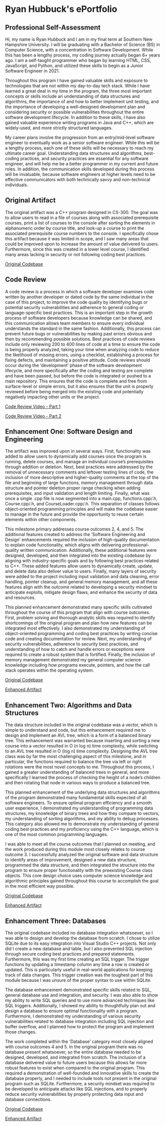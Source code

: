 # Ryan Hubbuck's ePortfolio

## Professional Self-Assessment
Hi, my name is Ryan Hubbuck and I am in my final term at Southern New Hampshire University.
I will be graduating with a Bachelor of Science (BS) in Computer Science, with a concentration
in Software Development. While this has been a lengthy process, my coding journey actually began
6+ years ago. I am a self-taught programmer who began by learning HTML, CSS, JavaScript, and Python, 
and utilized these skills to begin as a Junior Software Engineer in 2021.

Throughout this program I have gained valuable skills and exposure to technologies that are not
within my day-to-day tech stack. While I have learned a great deal in my time in the program, 
the three most important concepts or skills include an understanding of data structures and algorithms, 
the importance of and how to better implement unit testing, and the importance of developing a 
well-designed development plan and considering security or possible vulnerabilities throughout the 
entire software development lifecycle. In addition to these skills, I have also gained valuable experience 
writing programs in Java and C++, which are widely-used, and more strictly structured languages.

My career plans involve the progression from an entry/mid-level software engineer to eventually work as a 
senior software engineer. While this will be a lengthy process, each one of these skills will be necessary 
to reach my ultimate career goal. Understanding data structures and algorithms, best-coding practices, and 
security practices are essential for any software engineer, and will help me be a better programmer in my 
current and future roles. In addition, the communication skills developed during this process will be 
invaluable, because software engineers at higher levels need to be effective communicators with both 
technically savvy and non-technical individuals. 

## Original Artifact
The original artifact was a C++ program designed in CS-300. The goal was to allow users to 
read in a file of courses along with associated prerequisite courses, print a list of courses 
to the console after sorting the elements in alphanumeric order by course title, and look-up a 
course to print the associated prerequisite course numbers to the console. I specifically chose 
this artifact because it was limited in scope, and I saw many areas that could be improved upon to 
increase the amount of value delivered to users. Furthermore, since this was created in a lower level 
course, I identified many areas lacking in security or not following coding best practices.

[Original Codebase](https://github.com/rhubbuck-snhu/cs300final)

## Code Review
A code review is a process in which a software developer examines code written by another developer 
or dated code by the same individual in the case of this project, to improve the code quality by 
identifying bugs or potential security vulnerabilities and adherence to general coding or language-specific 
best practices. This is an important step in the growth process of software developers because knowledge can 
be shared, and this communication allows team members to ensure every individual understands the standard in 
the same fashion. Additionally, this process can prevent future bugs or vulnerabilities by making past errors 
obvious and then by recommending possible solutions. Best practices of code reviews include only reviewing 
200 to 400 lines of code at a time to ensure the code is being properly analyzed, taking your time when analyzing 
code to reduce the likelihood of missing errors, using a checklist, establishing a process for fixing defects, 
and maintaining a positive attitude. Code reviews should occur during the ‘development’ phase of the software 
development lifecycle, and more specifically after the coding and testing are complete and have been passed, but 
before the code is integrated or pushed to a main repository. This ensures that the code is complete and free 
from surface-level or simple errors, but it also ensures that the unit is properly reviewed before being merged 
into the existing code and potentially negatively impacting other units or the project.

[Code Review Video - Part 1](https://youtu.be/A8blCNwTyog)

[Code Review Video - Part 2](https://youtu.be/3K5BHJlHuyI)

## Enhancement One: Software Design and Engineering
The artifact was improved upon in several ways. First, functionality was added to allow users to 
dynamically add courses once the program is running, delete courses, and manage an individual course’s 
prerequisites through addition or deletion. Next, best practices were addressed by the removal of unnecessary 
comments and leftover testing lines of code, the inclusion of more descriptive and higher-quality comments 
at the top of the file and beginning of large functions, memory management through data structure and pointer 
deletion proper range checking when adding prerequisites, and input validation and length limiting. 
Finally, what was once a single .cpp file is now segmented into a main.cpp, functions.cpp/.h, Course.cpp/.h, 
and CourseLoader.cpp/.h. This separation of classes follows object-oriented programming principles and will make 
the codebase easier to manage in the future and provide the opportunity to reuse certain elements within other 
components.

This milestone primary addresses course outcomes 2, 4, and 5. The additional features created to address the 
‘Software Engineering and Design’ enhancements required the inclusion of high-quality documentation to explain 
code functionality, which aligns with delivering professional-quality written communication. Additionally, these 
additional features were designed, developed, and then integrated into the existing codebase by aligning with 
industry-specific goals and by following best practices related to C++. These added features allow users to dynamically 
create, update, and delete data also deliver value to users. Finally, many layers of security were added to the project 
including input validation and data cleaning, error handling, pointer cleanup, and general memory management, and all 
these features align with the outcome related to developing a security mindset to anticipate exploits, mitigate design 
flaws, and enhance the security of data and resources.  

This planned enhancement demonstrated many specific skills cultivated throughout the course of this program that align 
with course outcomes. First, problem solving and thorough analytic skills was required to identify shortcomings of the 
original program and plan how new features can be integrated most effectively. I also demonstrated my understanding of 
object-oriented programming and coding best practices by writing concise code and creating documentation for review. 
Next, my understanding of security vulnerabilities, adherence to security best practices, and understanding of how 
to catch and handle errors or exceptions were required to create a robust system that is fortified. Finally, the inclusion 
of memory management demonstrated my general computer science knowledge including how programs execute, pointers, and 
how the call stack operates within the operating system. 

[Original Codebase](https://github.com/rhubbuck-snhu/cs300final)

[Enhanced Artifact](https://github.com/rhubbuck-snhu/artifact1)

## Enhancement Two: Algorithms and Data Structures
The data structure included in the original codebase was a vector, which is simple to understand and code, 
but this enhancement required me to design and implement an AVL tree, which is a form of a balanced binary tree. 
This enhancement was warranted because inserting and sorting a new course into a vector resulted in O (n log n) 
time complexity, while switching to an AVL tree resulted in O (log n) time complexity. Designing the AVL tree 
class was by far the most challenging aspect of this milestone, and in particular, the functions required to 
balance the tree via left or right rotations were the most novel concepts to me. Throughout this process, I gained 
a greater understanding of balanced trees in general, and more specifically I learned the process of checking the 
height of a node’s children and then rotating that node in various ways to produce a balanced tree.

This planned enhancement of the underlying data structures and algorithms of the program demonstrated many 
fundamental skills expected of all software engineers. To ensure optimal program efficiency and a smooth user 
experience, I demonstrated my understanding of programming data structures, my knowledge of binary trees and 
how they compare to vectors, my understanding of sorting algorithms, and my ability to debug processes. This category 
also allowed me to demonstrate my understanding of general coding best practices and my proficiency using the C++ 
language, which is one of the most common programming languages. 

I was able to meet all the course outcomes that I planned on meeting, and the work produced during this module 
most closely relates to course outcome 3. I successfully analyzed the original software and data structure to identify 
areas of improvement, designed a new data structure, programmed the data structure, and then integrated the structure 
into the program to ensure proper functionality with the preexisting Course class objects. This core design choice uses 
computer science knowledge and algorithmic principles gained throughout this course to accomplish the goal in the 
most efficient way possible.

[Original Codebase](https://github.com/rhubbuck-snhu/cs300final)

[Enhanced Artifact](https://github.com/rhubbuck-snhu/artifact2)

## Enhancement Three: Databases
The original codebase included no database integration whatsoever, so I was able to design and develop the database from 
scratch. I chose to utilize SQLite due to its easy integration into Visual Studio C++ projects. Not only did I create a 
new database and table, but I also prevented SQL injection through secure coding best practices and prepared statements. 
Furthermore, this was my first time creating an SQL trigger. The trigger functions by updating a timestamp column any 
time a row is created or updated. This is particularly useful in real-world applications for keeping track of data changes. 
This trigger creation was the toughest part of this module because I was unsure of the proper syntax to use within SQLite.

The database enhancement demonstrated specific skills related to SQL, general database use and integration, and security. 
I was also able to show my ability to write SQL queries and to use more advanced techniques like SQL triggers. Additionally, 
I showed my ability to thoughtfully plan out and design a database to ensure optimal functionality with a program. Furthermore, 
I demonstrated my understanding of various security vulnerabilities related to database integration including SQL injection and 
buffer overflow, and I planned how to protect the program and implement those changes. 

The work completed within the ‘Database’ category most closely aligned with course outcomes 4 and 5. In the original program there 
was no database present whatsoever, so the entire database needed to be designed, developed, and integrated from scratch. The 
inclusion of a database delivered value to future users because this allows far more robust features to exist when compared to the 
original program. This required a demonstration of well-founded and innovative skills to create the database properly, and I needed 
to include tools not present in the original program such as SQLite. Furthermore, a security mindset was required to be developed to 
anticipate attacks like SQL injections, and to properly reduce security vulnerabilities by properly protecting data input and database connections. 

[Original Codebase](https://github.com/rhubbuck-snhu/cs300final)

[Enhanced Artifact](https://github.com/rhubbuck-snhu/artifact3)
